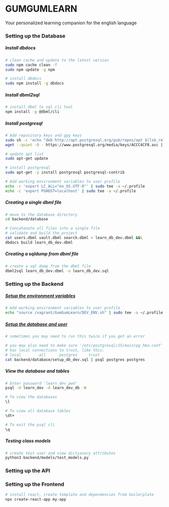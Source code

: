 # GUMGUMLEARN
Your personalized learning companion for the english language

### Setting up the Database
##### Install dbdocs
``` bash
# clean cache and update to the latest version
sudo npm cache clean -f
sudo npm update -g npm

# install dbdocs
sudo npm install -g dbdocs
```

##### Install dbml2sql
``` bash
# install dbml to sql cli tool
npm install -g @dbml/cli
```

##### Install postgresql
``` bash
# Add repository keys and gpg keys
sudo sh -c 'echo "deb http://apt.postgresql.org/pub/repos/apt $(lsb_release -cs)-pgdg main" > /etc/apt/sources.list.d/pgdg.list'
wget --quiet -O - https://www.postgresql.org/media/keys/ACCC4CF8.asc | sudo apt-key add -

# update apt list
sudo apt-get update

# install postgresql
sudo apt-get -y install postgresql postgresql-contrib

# Add working environment variables to user profile
echo -c 'export LC_ALL="en_US.UTF-8"' | sudo tee -a ~/.profile
echo -c 'export PGHOST=localhost' | sudo tee -a ~/.profile
```

##### Creating a single dbml file
``` bash
# move to the database directory
cd backend/database

# Concatenate all files into a single file
# validate and build the project
cat users.dbml vault.dbml search.dbml > learn_db_dev.dbml &&\
dbdocs build learn_db_dev.dbml
```

##### Creating a sqldump from dbml file
``` bash
# create a sql dump from the dbml file
dbml2sql learn_db_dev.dbml -o learn_db_dev.sql
```

### Setting up the Backend
##### [Setup the environment variables](./DEV_ENV.sh)
``` bash
# Add working environment variables to user profile
echo "source /vagrant/GumGumLearn/DEV_ENV.sh" | sudo tee -a ~/.profile
```

##### [Setup the database and user](./database/create_db_dev.sh)
``` bash
# sometimes you may need to run this twice if you get an error

# you may also need to make sure '/etc/postgresql/15/main/pg_hba.conf'
# has local connections to trust, like this:
# local        all      postgres     trust
cat backend/database/setup_db_dev.sql | psql postgres postgres
```

##### View the database and tables
``` bash
# Enter password 'learn_dev_pwd'
psql -U learn_dev -d learn_dev_db -W

# To view the databases
\l

# To view all database tables
\dt+

# To exit the psql cli
\q

```

##### Testing class models
``` bash
# create test user and view dictionary attributes
python3 backend/models/test_models.py
```

### Setting up the API

### Setting up the Frontend
``` bash
# install react, create template and dependencies from boilerplate
npx create-react-app my-app
```